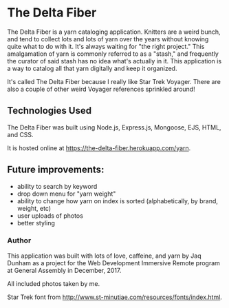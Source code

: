# The Delta Fiber

The Delta Fiber is a yarn cataloging application. Knitters are a weird bunch, and tend to collect lots and lots of yarn over the years without knowing quite what to do with it. It's always waiting for "the right project." This amalgamation of yarn is commonly referred to as a "stash," and frequently the curator of said stash has no idea what's actually in it. This application is a way to catalog all that yarn digitally and keep it organized.

It's called The Delta Fiber because I really like Star Trek Voyager. There are also a couple of other weird Voyager references sprinkled around!

## Technologies Used

The Delta Fiber was built using Node.js, Express.js, Mongoose, EJS, HTML, and CSS.

It is hosted online at https://the-delta-fiber.herokuapp.com/yarn.

## Future improvements:
- ability to search by keyword
- drop down menu for "yarn weight"
- ability to change how yarn on index is sorted (alphabetically, by brand, weight, etc)
- user uploads of photos
- better styling

### Author
This application was built with lots of love, caffeine, and yarn by Jaq Dunham as a project for the Web Development Immersive Remote program at General Assembly in December, 2017.

All included photos taken by me.

Star Trek font from http://www.st-minutiae.com/resources/fonts/index.html.
